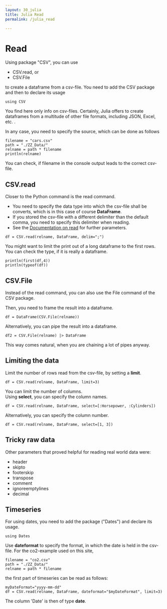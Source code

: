 ```yaml
---
layout: 30_julia
title: Julia Read
permalink: /julia_read

---
```


# Read

Using package "CSV", you can use

- CSV.read, or
- CSV.File

to create a dataframe from a csv-file. You need to add the CSV package and then to declare its usage

>
    using CSV


You find here only info on csv-files. Certainly, Julia offers to create dataframes from a multitude of other file formats, including JSON, Excel, etc. .

In any case, you need to specify the source, which can be done as follows

>
    filename = "cars.csv"
    path = "./ZZ_Data/"
    relname = path * filename
    println(relname)

You can check, if filename in the console output leads to the correct csv-file.


## CSV.read

Closer to the Python command is the read command. 
- You need to specify the data type into which the csv-file shall be converts, which is in this case of course **DataFrame**. 
- If you stored the csv-file with a different delimiter than the default comma, you need to specify this delimiter when reading. 
- See the [Documentation on read](https://csv.juliadata.org/stable/) for further parameters.

>
    df = CSV.read(relname, DataFrame, delim=";")

You might want to limit the print out of a long dataframe to the first rows. You can check the type, if it is really a dataframe.

>
    println(first(df,4))
    println(typeof(df))


## CSV.File

Instead of the read command, you can also use the File command of the CSV package. 

Then, you need to frame the result into a dataframe.

>
    df = DataFrame(CSV.File(relname))


Alternatively, you  can pipe the result into a dataframe. 

>
    df2 = CSV.File(relname) |> DataFrame

This way comes natural, when you are chaining a lot of pipes anyway.


## Limiting the data

Limit the number of rows read from the csv-file, by setting a **limit**.

>
    df = CSV.read(relname, DataFrame, limit=3)



You can limit the number of columns. <br>
Using **select**, you can specify the column names.

>
    df = CSV.read(relname, DataFrame, select=[:Horsepower, :Cylinders])

Alternatively, you can specify the column number.

>
    df = CSV.read(relname, DataFrame, select=[1, 3])


## Tricky raw data


Other parameters that proved helpful for reading real world data were:
- header
- skipto
- footerskip
- transpose
- comment
- ignoreemptylines
- decimal


## Timeseries

For using dates, you need to add the package ("Dates") and declare its usage.
>
    using Dates

Use **dateformat** to specify the format, in which the date is held in the csv-file.
For the co2-example used on this site,

>
    filename = "co2.csv"
    path = "./ZZ_Data/"
    relname = path * filename

the first part of timeseries can be read as follows:

>
    myDateFormat="yyyy-mm-dd"
    df = CSV.read(relname, DataFrame, dateformat="$myDateFormat", limit=3)

The column 'Date' is then of type **date**.